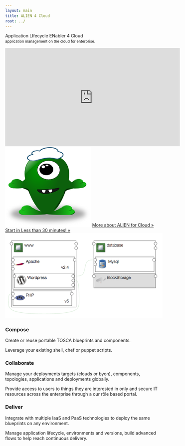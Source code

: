 ```yaml
---
layout: main
title: ALIEN 4 Cloud
root: ../
---
```


 <div class="row">
  <div id="content" class="jumbotron">
    <div class="row">
      <div class="col-md-offset-1 col-md-5 text-center">
        <p class="lead">
          Application LIfecycle ENabler 4 Cloud <br>
          <small>application management on the cloud for enterprise.</small>
        </p>
        <iframe width="560" height="315" src="https://www.youtube.com/embed/Aakv7KJ1w3k" frameborder="0" allowfullscreen></iframe>
      </div>
      <div class="col-md-offset-1 col-md-4 text-center">
        <img src="/images/cloudalien.png" class="img-responsive">
        <a href="#/documentation/1.1.0/about.html" class="btn btn-default btn-block btn-lg">More about ALIEN for Cloud &raquo;</a>
        <a href="#/documentation/1.1.0/getting_started/getting_started.html" class="btn btn-default btn-block btn-lg">Start in Less than 30 minutes! &raquo;</a>
      </div>
    </div>
  </div>
  <div class="container">
    <div class="row">
      <div class="col-md-4">
        <img src="/images/compose.png" class="img-responsive">
        <h3>Compose</h3>
        <p>Create or reuse portable TOSCA blueprints and components.</p>
        <p>Leverage your existing shell, chef or puppet scripts.</p>
      </div>
      <div class="col-md-4">
        <h3>Collaborate</h3>
        <p>Manage your deployments targets (clouds or byon), components, topologies, applications and deployments globally.</p>
        <p>Provide access to users to things they are interested in only and secure IT resources across the enterprise through a our rôle based portal.</p>
      </div>
      <div class="col-md-4">
        <h3>Deliver</h3>
        <p>Integrate with multiple IaaS and PaaS technologies to deploy the same blueprints on any environment.</p>
        <p>Manage application lifecycle, environments and versions, build advanced flows to help reach continuous delivery.</p>
      </div>
    </div>
  </div>
</div>
